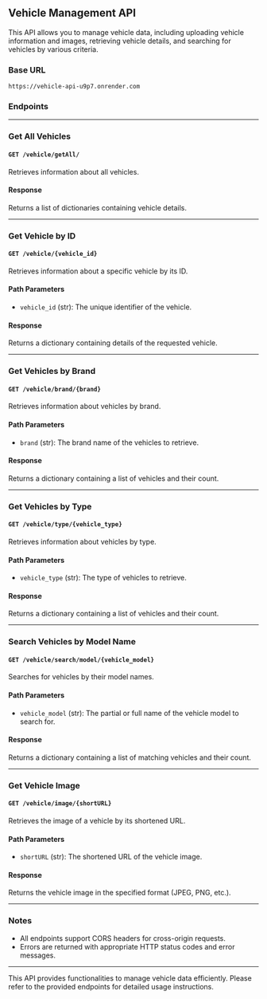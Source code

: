 ## Vehicle Management API

This API allows you to manage vehicle data, including uploading vehicle information and images, retrieving vehicle details, and searching for vehicles by various criteria.

### Base URL

```
https://vehicle-api-u9p7.onrender.com
```

### Endpoints

---

### Get All Vehicles

#### `GET /vehicle/getAll/`

Retrieves information about all vehicles.

#### Response

Returns a list of dictionaries containing vehicle details.

---

### Get Vehicle by ID

#### `GET /vehicle/{vehicle_id}`

Retrieves information about a specific vehicle by its ID.

#### Path Parameters

-   `vehicle_id` (str): The unique identifier of the vehicle.

#### Response

Returns a dictionary containing details of the requested vehicle.

---

### Get Vehicles by Brand

#### `GET /vehicle/brand/{brand}`

Retrieves information about vehicles by brand.

#### Path Parameters

-   `brand` (str): The brand name of the vehicles to retrieve.

#### Response

Returns a dictionary containing a list of vehicles and their count.

---

### Get Vehicles by Type

#### `GET /vehicle/type/{vehicle_type}`

Retrieves information about vehicles by type.

#### Path Parameters

-   `vehicle_type` (str): The type of vehicles to retrieve.

#### Response

Returns a dictionary containing a list of vehicles and their count.

---

### Search Vehicles by Model Name

#### `GET /vehicle/search/model/{vehicle_model}`

Searches for vehicles by their model names.

#### Path Parameters

-   `vehicle_model` (str): The partial or full name of the vehicle model to search for.

#### Response

Returns a dictionary containing a list of matching vehicles and their count.

---

### Get Vehicle Image

#### `GET /vehicle/image/{shortURL}`

Retrieves the image of a vehicle by its shortened URL.

#### Path Parameters

-   `shortURL` (str): The shortened URL of the vehicle image.

#### Response

Returns the vehicle image in the specified format (JPEG, PNG, etc.).

---

### Notes

-   All endpoints support CORS headers for cross-origin requests.
-   Errors are returned with appropriate HTTP status codes and error messages.

---

This API provides functionalities to manage vehicle data efficiently. Please refer to the provided endpoints for detailed usage instructions.
